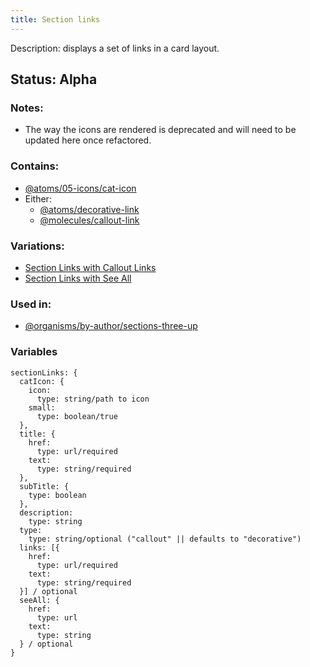 ```yaml
---
title: Section links
---
```

Description: displays a set of links in a card layout.
## Status: Alpha
### Notes:
- The way the icons are rendered is deprecated and will need to be updated here once refactored.

### Contains:
- [@atoms/05-icons/cat-icon](?p=atoms-cat-icon)
- Either:
  - [@atoms/decorative-link](?p=atoms-decorative-link)
  - [@molecules/callout-link](?p=molecules-callout-link)
  
### Variations:
- [Section Links with Callout Links](?p=molecules-section-links-with-callout-links)
- [Section Links with See All](?p=molecules-section-links-with-see-all)

### Used in:
- [@organisms/by-author/sections-three-up](?p=organisms-sections-three-up)

### Variables
~~~
sectionLinks: {
  catIcon: {
    icon:
      type: string/path to icon
    small:
      type: boolean/true
  },
  title: {
    href:
      type: url/required
    text:
      type: string/required
  },
  subTitle: {
    type: boolean
  },
  description:
    type: string
  type:
    type: string/optional ("callout" || defaults to "decorative")
  links: [{
    href:
      type: url/required
    text:
      type: string/required
  }] / optional
  seeAll: {
    href:
      type: url
    text:
      type: string
  } / optional
}
~~~
